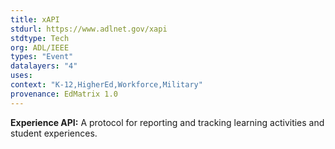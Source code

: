 ```yaml
---
title: xAPI
stdurl: https://www.adlnet.gov/xapi
stdtype: Tech
org: ADL/IEEE
types: "Event"
datalayers: "4"
uses:
context: "K-12,HigherEd,Workforce,Military"
provenance: EdMatrix 1.0
---
```

**Experience API:** A protocol for reporting and tracking learning activities and student experiences.
